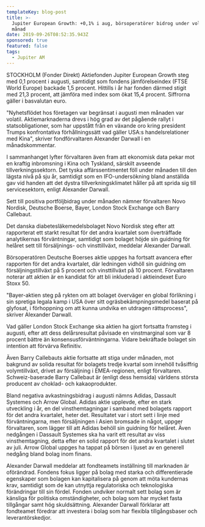 ```yaml
---
templateKey: blog-post
title: >-
  Jupiter European Growth: +0,1% i aug, börsoperatörer bidrog under volatil
  månad
date: 2019-09-26T08:52:35.943Z
sponsored: true
featured: false
tags:
  - Jupiter AM
---
```

STOCKHOLM (Fonder Direkt) Aktiefonden Jupiter European Growth steg med 0,1 procent i augusti, samtidigt som fondens jämförelseindex (FTSE World Europe) backade 1,5 procent. Hittills i år har fonden därmed stigit med 21,3 procent, att jämföra med index som ökat 15,4 procent. Siffrorna gäller i basvalutan euro.



"Nyhetsflödet hos företagen var begränsat i augusti men månaden var volatil. Aktiemarknaderna drevs i hög grad av det pågående rallyt i statsobligationer, som har uppstått från en växande oro kring president Trumps konfrontativa förhållningssätt vad gäller USA:s handelsrelationer med Kina", skriver fondförvaltaren Alexander Darwall i en månadskommentar.



I sammanhanget lyfter förvaltaren även fram att ekonomisk data pekar mot en kraftig inbromsning i Kina och Tyskland, särskilt avseende tillverkningssektorn. Det tyska affärssentimentet föll under månaden till den lägsta nivå på sju år, samtidigt som en IFO-undersökning bland anställda gav vid handen att det dystra tillverkningsklimatet håller på att sprida sig till servicesektorn, enligt Alexander Darwall.



Sett till positiva portföljbidrag under månaden nämner förvaltaren Novo Nordisk, Deutsche Boerse, Bayer, London Stock Exchange och Barry Callebaut.



Det danska diabetesläkemedelsbolaget Novo Nordisk steg efter att rapporterat ett starkt resultat för det andra kvartalet som överträffade analytikernas förväntningar, samtidigt som bolaget höjde sin guidning för helåret sett till försäljnings- och vinsttillväxt, meddelar Alexander Darwall.



Börsoperatören Deutsche Boerses aktie uppges ha fortsatt avancera efter rapporten för det andra kvartalet, där ledningen vidhöll sin guidning om försäljningstillväxt på 5 procent och vinsttillväxt på 10 procent. Förvaltaren noterar att aktien är en kandidat för att bli inkluderad i aktieindexet Euro Stoxx 50.



"Bayer-aktien steg på rykten om att bolaget överväger en global förlikning i sin spretiga legala kamp i USA över sitt ogräsbekämpningsmedel baserat på glyfosat, i förhoppning om att kunna undvika en utdragen rättsprocess", skriver Alexander Darwall.



Vad gäller London Stock Exchange ska aktien ha gjort fortsatta framsteg i augusti, efter att dess delårsresultat påvisade en vinstmarginal som var 8 procent bättre än konsensusförväntningarna. Vidare bekräftade bolaget sin intention att förvärva Refinitiv.



Även Barry Callebauts aktie fortsatte att stiga under månaden, mot bakgrund av solida resultat för bolagets tredje kvartal som innehöll tvåsiffrig volymtillväxt, drivet av försäljning i EMEA-regionen, enligt förvaltaren. Schweiz-baserade Barry Callebaut är (enligt dess hemsida) världens största producent av choklad- och kakaoprodukter.



Bland negativa avkastningsbidrag i augusti nämns Adidas, Dassault Systemes och Arrow Global. Adidas aktie upplevde, efter en stark utveckling i år, en del vinsthemtagningar i samband med bolagets rapport för det andra kvartalet, heter det. Resultatet var i stort sett i linje med förväntningarna, men försäljningen i Asien bromsade in något, uppger förvaltaren, som lägger till att Adidas behöll sin guidning för helåret. Även nedgången i Dassault Systemes ska ha varit ett resultat av viss vinsthemtagning, detta efter en solid rapport för det andra kvartalet i slutet av juli. Arrow Global uppges ha tappat på börsen i ljuset av en generell nedgång bland bolag inom finans.



Alexander Darwall meddelar att fondteamets inställning till marknaden är oförändrad. Fondens fokus ligger på bolag med starka och differentierade egenskaper som bolagen kan kapitalisera på genom att möta kundernas krav, samtidigt som de kan utnyttja regulatoriska och teknologiska förändringar till sin fördel. Fonden undviker normalt sett bolag som är känsliga för politiska omständigheter, och bolag som har mycket fasta tillgångar samt hög skuldsättning. Alexander Darwall förklarar att fondteamet föredrar att investera i bolag som har flexibla tillgångsbaser och leverantörskedjor.
